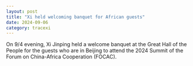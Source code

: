 ```yaml
---
layout: post
title: "Xi held welcoming banquet for African guests"
date: 2024-09-06
category: tracexi
---
```


On 9/4 evening, Xi Jinping held a welcome banquet at the Great Hall of the People for the guests who are in Beijing to attend the 2024 Summit of the Forum on China-Africa Cooperation (FOCAC).
